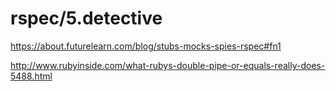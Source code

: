 # rspec/5.detective

https://about.futurelearn.com/blog/stubs-mocks-spies-rspec#fn1

http://www.rubyinside.com/what-rubys-double-pipe-or-equals-really-does-5488.html